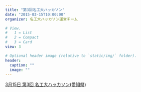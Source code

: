 ```yaml
---
title: "第3回名工大ハッカソン"
date: "2015-03-15T10:00:00"
organizer: 名工大ハッカソン運営チーム

# View.
#   1 = List
#   2 = Compact
#   3 = Card
view: 3

# Optional header image (relative to `static/img/` folder).
header:
  caption: ""
  image: ""
---
```


[3月15日 第3回 名工大ハッカソン(愛知県)](https://kokucheese.com/event/index/260677/)
